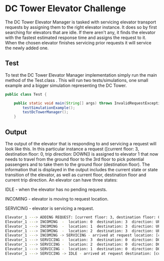# DC Tower Elevator Challenge

The DC Tower Elevator Manager is tasked with servicing elevator transport 
requests by assigning them to the right elevator instance. It does so by first 
searching for elevators that are idle. If there aren't any, it finds the elevator with 
the fastest estimated response time and assigns the request to it. 
When the chosen elevator finishes servicing prior requests it will 
service the newly added one.

## Test

To test the DC Tower Elevator Manager implementation simply run the main method of the Test.class
. This will run two tests/simulations, one small example and a bigger simulation representing the DC Tower.

```java
public class Test {

    public static void main(String[] args) throws InvalidRequestException, InterruptedException {
        testSimulationExample();
        testDcTowerManager();
    }
```

## Output
The output of the elevator that is responding to and servicing a request will look like this.
In this particular instance a request ([current floor: 3, destination floor: 0, trip direction: DOWN]) is assigned to elevator 1 that now needs to travel 
from the ground floor to the 3rd floor to pick potential passengers and to take them to 
the ground floor (destination floor). The information that is displayed in the output includes the current state 
or state transition of the elevator, as well as current floor, destination floor and 
current trip direction. An elevator can have three states: 

IDLE - when the elevator has no pending requests.

INCOMING - elevator is moving to request location.

SERVICING - elevator is servicing a request.


```bash
Elevator_1 ---> ADDING REQUEST: [current floor: 3, destination floor: 0, trip direction: DOWN]
Elevator_1 ---> INCOMING  -  location: 0  destination: 3  direction: UP
Elevator_1 ---> INCOMING  -  location: 1  destination: 3  direction: UP
Elevator_1 ---> INCOMING  -  location: 2  destination: 3  direction: UP
Elevator_1 ---> INCOMING -> SERVICING - arrived at request location: [current floor: 3, destination floor: 0, trip direction: DOWN]
Elevator_1 ---> SERVICING -  location: 3  destination: 0  direction: DOWN
Elevator_1 ---> SERVICING -  location: 2  destination: 0  direction: DOWN
Elevator_1 ---> SERVICING -  location: 1  destination: 0  direction: DOWN
Elevator_1 ---> SERVICING -> IDLE - arrived at request destination: [current floor: 3, destination floor: 0, trip direction: DOWN]
```

